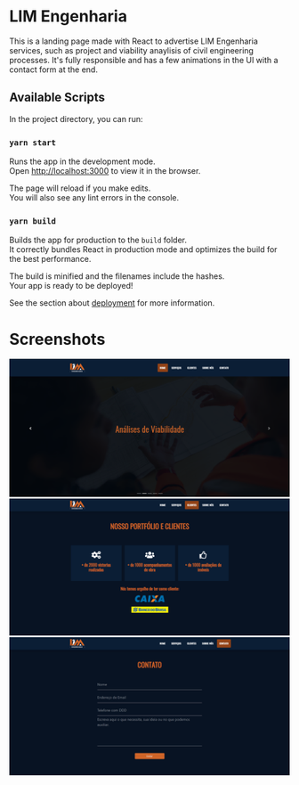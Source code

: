 # LIM Engenharia

This is a landing page made with React to advertise LIM Engenharia services, such as project and viability anaylisis of civil engineering processes. It's fully responsible and has a few animations in the UI with a contact form at the end.

## Available Scripts

In the project directory, you can run:

### `yarn start`

Runs the app in the development mode.\
Open [http://localhost:3000](http://localhost:3000) to view it in the browser.

The page will reload if you make edits.\
You will also see any lint errors in the console.


### `yarn build`

Builds the app for production to the `build` folder.\
It correctly bundles React in production mode and optimizes the build for the best performance.

The build is minified and the filenames include the hashes.\
Your app is ready to be deployed!

See the section about [deployment](https://facebook.github.io/create-react-app/docs/deployment) for more information.

# Screenshots
![screenshot1](screenshots/scr1.png)
![screenshot2](screenshots/scr2.png)
![screenshot3](screenshots/scr3.png)
